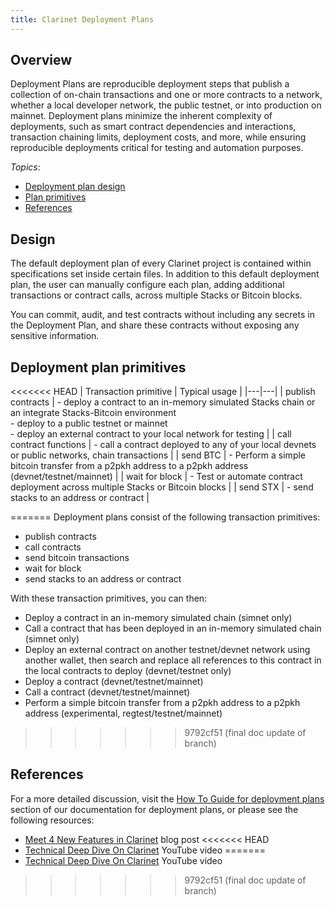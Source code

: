 ```yaml
---
title: Clarinet Deployment Plans
---
```


## Overview

Deployment Plans are reproducible deployment steps that publish a collection of on-chain transactions and one or more contracts to a network, whether a local developer network, the public testnet, or into production on mainnet. Deployment plans minimize the inherent complexity of deployments, such as smart contract dependencies and interactions, transaction chaining limits, deployment costs, and more, while ensuring reproducible deployments critical for testing and automation purposes.

*Topics*:

* [Deployment plan design](#design)
* [Plan primitives](#deployment-plan-primitives)
* [References](#references)


## Design

The default deployment plan of every Clarinet project is contained within specifications set inside certain files. In addition to this default deployment plan, the user can manually configure each plan, adding additional transactions or contract calls, across multiple Stacks or Bitcoin blocks.

You can commit, audit, and test contracts without including any secrets in the Deployment Plan, and share these contracts without exposing any sensitive information.

## Deployment plan primitives

<<<<<<< HEAD
| Transaction primitive | Typical usage |
|---|---|
| publish contracts | - deploy a contract to an in-memory simulated Stacks chain or an integrate Stacks-Bitcoin environment <br /> - deploy to a public testnet or mainnet <br /> - deploy an external contract to your local network for testing |
| call contract functions | - call a contract deployed to any of your local devnets or public networks, chain transactions |
| send BTC | - Perform a simple bitcoin transfer from a p2pkh address to a p2pkh address (devnet/testnet/mainnet)  |
| wait for block | - Test or automate contract deployment across multiple Stacks or Bitcoin blocks  |
| send STX | - send stacks to an address or contract |

=======
Deployment plans consist of the following transaction primitives:

- publish contracts
- call contracts
- send bitcoin transactions
- wait for block
- send stacks to an address or contract

With these transaction primitives, you can then:

- Deploy a contract in an in-memory simulated chain (simnet only)
- Call a contract that has been deployed in an in-memory simulated chain (simnet only)
- Deploy an external contract on another testnet/devnet network using another wallet, then search and replace all references to this contract in the local contracts to deploy (devnet/testnet only)
- Deploy a contract (devnet/testnet/mainnet)
- Call a contract (devnet/testnet/mainnet)
- Perform a simple bitcoin transfer from a p2pkh address to a p2pkh address (experimental, regtest/testnet/mainnet)
>>>>>>> 9792cf51 (final doc update of branch)

## References

For a more detailed discussion, visit the [How To Guide for deployment plans](./how-to-use-deployment-plans.md) section of our documentation for deployment plans, or please see the following resources:

- [Meet 4 New Features in Clarinet](https://www.hiro.so/blog/meet-4-new-features-in-clarinet) blog post
<<<<<<< HEAD
- [Technical Deep Dive On Clarinet](https://www.youtube.com/watch?v=ciHxOGBBS18) YouTube video
=======
- [Technical Deep Dive On Clarinet](https://www.youtube.com/watch?v=ciHxOGBBS18) YouTube video
>>>>>>> 9792cf51 (final doc update of branch)
